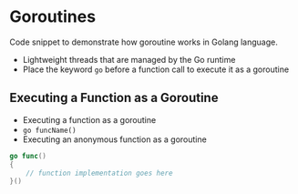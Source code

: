 # Goroutines

Code snippet to demonstrate how goroutine works in Golang language.

* Lightweight threads that are managed by the Go runtime
* Place the keyword `go` before a function call to execute it as a goroutine

## Executing a Function as a Goroutine

* Executing a function as a goroutine
* `go funcName()`
* Executing an anonymous function as a goroutine

```go
go func()
{
    // function implementation goes here
}()
```